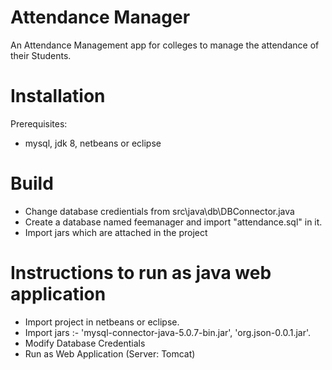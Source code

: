 # Attendance Manager
An Attendance Management app for colleges to manage the attendance of their Students.

# Installation
 Prerequisites:

 - mysql, jdk 8, netbeans or eclipse 

# Build

- Change database credientials from src\java\db\DBConnector.java
- Create a database named feemanager and import "attendance.sql" in it.
- Import jars which are attached in the project

# Instructions to run as java web application

- Import project in netbeans or eclipse.
- Import jars :- 'mysql-connector-java-5.0.7-bin.jar', 'org.json-0.0.1.jar'.
- Modify Database Credentials
- Run as Web Application (Server: Tomcat)
